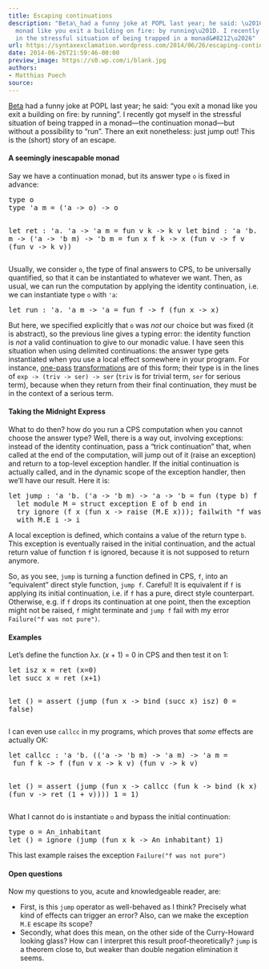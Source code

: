 ```yaml
---
title: Escaping continuations
description: "Beta\_had a funny joke at POPL last year; he said: \u201Cyou exit a
  monad like you exit a building on fire: by running\u201D. I recently got myself
  in the stressful situation of being trapped in a monad&#8212\u2026"
url: https://syntaxexclamation.wordpress.com/2014/06/26/escaping-continuations/
date: 2014-06-26T21:59:46-00:00
preview_image: https://s0.wp.com/i/blank.jpg
authors:
- Matthias Puech
source:
---
```


<p><a href="https://www.mpi-sws.org/~beta/Research.html">Beta</a>&nbsp;had a funny joke at POPL last year; he said: “you exit a monad like you exit a building on fire: by running”. I recently got myself in the stressful situation of being trapped in a monad—the continuation monad—but without a possibility to “run”. There&nbsp;an exit nonetheless: just jump out! This is the (short) story of an escape.</p>
<p><span></span></p>
<h4>A&nbsp;seemingly&nbsp;inescapable monad</h4>
<p>Say we have a continuation monad, but its&nbsp;answer type <code>o</code> is fixed in advance:</p>
<pre>type o
type 'a m = ('a -&gt; o) -&gt; o

let ret : 'a. 'a -&gt; 'a m = fun v k -&gt; k v
let bind : 'a 'b. 'a m -&gt; ('a -&gt; 'b m) -&gt; 'b m = 
  fun x f k -&gt; x (fun v -&gt; f v (fun v -&gt; k v))</pre>
<p>Usually, we consider <code>o</code>, the type of final answers to CPS, to be universally quantified, so that it can be instantiated to whatever we want. Then, as usual, we can run the computation by applying the identity continuation, i.e. we can instantiate type <code>o</code> with <code>'a</code>:</p>
<pre>let run : 'a. 'a m -&gt; 'a = fun f -&gt; f (fun x -&gt; x)</pre>
<p>But here, we specified explicitly that <code>o</code> was&nbsp;<em>not</em> our choice but was fixed (it is abstract), so the previous line gives a typing error: the identity function is&nbsp;<em>not</em> a valid continuation to give to our monadic value. I have seen this situation when using delimited continuations: the answer type gets instantiated when you use a local effect somewhere in your program. For instance, <a href="http://www.brics.dk/RS/07/6/index.html" title="On One-Pass CPS Transformations">one-pass</a> <a href="ftp://ftp.daimi.au.dk/BRICS/RS/02/52/BRICS-RS-02-52.pdf" title="A New One-Pass Transformation into Monadic Normal Form">transformations</a> are of this form; their type is in the lines of&nbsp;<code>exp -&gt; (triv -&gt; ser) -&gt; ser</code> (<code>triv</code> is for trivial term, <code>ser</code> for serious term), because when they return from&nbsp;their final continuation, they must be in the context of a serious term.</p>
<h4>Taking the Midnight Express</h4>
<p>What to do then? how do you run a CPS computation when you cannot choose the answer type? Well, there is a way out, involving exceptions: instead of the identity continuation, pass a “trick continuation” that, when called at the end of the computation, will jump out of it (raise an exception) and return to a top-level exception handler. If the initial continuation is actually called, and in the dynamic scope of the exception handler, then we’ll have our result. Here it is:</p>
<pre>let jump : 'a 'b. ('a -&gt; 'b m) -&gt; 'a -&gt; 'b = fun (type b) f x -&gt;
  let module M = struct exception E of b end in
  try ignore (f x (fun x -&gt; raise (M.E x))); failwith "f was not pure"
  with M.E i -&gt; i</pre>
<p>A local exception is defined, which contains a value of the return type <code>b</code>. This exception is eventually raised in the initial continuation, and the actual return value of function <code>f</code> is ignored, because it is not supposed to return anymore.</p>
<p>So, as you see, <code>jump</code> is turning a function defined in CPS, <code>f</code>, into an “equivalent” direct style function, <code>jump f</code>. Careful! It is equivalent if <code>f</code> is applying its initial continuation, i.e. if <code>f</code> has a pure, direct style counterpart. Otherwise, e.g. if <code>f</code> drops&nbsp;its continuation at one point, then the exception might not be raised, <code>f</code> might terminate and <code>jump f</code> fail with my error <code>Failure("f was not pure")</code>.</p>
<h4>Examples</h4>
<p>Let’s define the function&nbsp;λ<em>x</em>. (<em>x</em>&nbsp;+ 1) = 0 in CPS and then test it on 1:</p>
<pre>let isz x = ret (x=0)
let succ x = ret (x+1)

let () = assert (jump (fun x -&gt; bind (succ x) isz) 0 = false)</pre>
<p>I can even use <code>callcc</code> in my programs, which proves that <em>some</em> effects are actually OK:</p>
<pre>let callcc : 'a 'b. (('a -&gt; 'b m) -&gt; 'a m) -&gt; 'a m =
 fun f k -&gt; f (fun v x -&gt; k v) (fun v -&gt; k v)

let () =  assert (jump (fun x -&gt; 
  callcc (fun k -&gt; bind (k x) (fun v -&gt; ret (1 + v)))) 1 = 1)</pre>
<p>What I cannot do is instantiate <code>o</code> and bypass the initial continuation:</p>
<pre>type o = An_inhabitant
let () = ignore (jump (fun x k -&gt; An_inhabitant) 1)</pre>
<p>This last example raises the exception <code>Failure("f was not pure")</code></p>
<h4>Open questions</h4>
<p>Now my questions to you, acute and knowledgeable reader, are:</p>
<ul>
<li>First, is this <code>jump</code> operator as well-behaved as I think? Precisely what kind of effects can trigger an error? Also, can we make the exception <code>M.E</code> escape its scope?</li>
<li>Secondly, what does this mean, on the other side of the Curry-Howard looking glass? How can I interpret this result proof-theoretically? <code>jump</code> is a theorem close to, but weaker than double negation elimination it seems.</li>
</ul>

